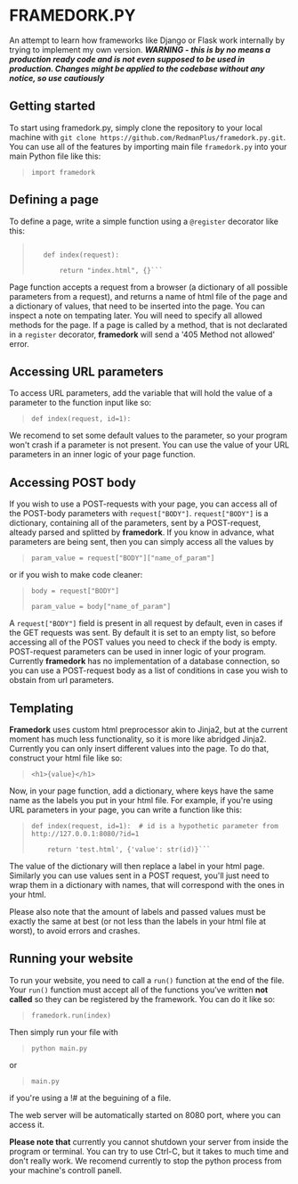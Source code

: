 # FRAMEDORK.PY

An attempt to learn how frameworks like Django or Flask work internally by trying to implement my own version.
***WARNING - this is by no means a production ready code and is not even supposed to be used in production. Changes might be applied to the codebase without any notice, so use cautiously***

## Getting started

To start using framedork.py, simply clone the repository to your local machine with  `git clone https://github.com/RedmanPlus/framedork.py.git`. You can use all of the features by importing main file `framedork.py` into your main Python file like this:

> `import framedork`

## Defining a page

To define a page, write a simple function using a `@register` decorator like this:

> ```@framedork.register('/', ['GET'])
>
>    def index(request):
>
>        return "index.html", {}```

Page function accepts a request from a browser (a dictionary of all possible parameters from a request), and returns a name of html file of the page and a dictionary of values, that need to be inserted into the page. You can inspect a note on tempating later. 
You will need to specify all allowed methods for the page. If a page is called by a method, that is not declarated in a `register` decorator, **framedork** will send a '405 Method not allowed' error.

## Accessing URL parameters

To access URL parameters, add the variable that will hold the value of a parameter to the function input like so:

> `def index(request, id=1):`

We recomend to set some default values to the parameter, so your program won't crash if a parameter is not present. You can use the value of your URL parameters in an inner logic of your page function.

## Accessing POST body

If you wish to use a POST-requests with your page, you can access all of the POST-body parameters with `request["BODY"]`.
`request["BODY"]` is a dictionary, containing all of the parameters, sent by a POST-request, alteady parsed and splitted by **framedork**. If you know in advance, what parameters are being sent, then you can simply access all the values by

> `param_value = request["BODY"]["name_of_param"]`

or if you wish to make code cleaner:

> `body = request["BODY"]`
>
> `param_value = body["name_of_param"]`

A `request["BODY"]` field is present in all request by default, even in cases if the GET requests was sent. By default it is set to an empty list, so before accessing all of the POST values you need to check if the body is empty. 
POST-request parameters can be used in inner logic of your program. Currently **framedork** has no implementation of a database connection, so you can use a POST-request body as a list of conditions in case you wish to obstain from url parameters.

## Templating

**Framedork** uses custom html preprocessor akin to Jinja2, but at the current moment has much less functionality, so it is more like abridged Jinja2.
Currently you can only insert different values into the page. To do that, construct your html file like so:

> `<h1>{value}</h1>`

Now, in your page function, add a dictionary, where keys have the same name as the labels you put in your html file. For example, if you're using URL parameters in your page, you can write a function like this:

> ```
> def index(request, id=1):  # id is a hypothetic parameter from http://127.0.0.1:8080/?id=1
>
>     return 'test.html', {'value': str(id)}```

The value of the dictionary will then replace a label in your html page.
Similarly you can use values sent in a POST request, you'll just need to wrap them in a dictionary with names, that will correspond with the ones in your html.

Please also note that the amount of labels and passed values must be exactly the same at best (or not less than the labels in your html file at worst), to avoid errors and crashes.

## Running your website

To run your website, you need to call a `run()` function at the end of the file. Your `run()` function must accept all of the functions you've written **not called** so they can be registered by the framework. You can do it like so:

> `framedork.run(index)`

Then simply run your file with

> `python main.py`

or

> `main.py`

if you're using a !# at the beguining of a file.

The web server will be automatically started on 8080 port, where you can access it.

**Please note that** currently you cannot shutdown your server from inside the program or terminal. You can try to use Ctrl-C, but it takes to much time and don't really work. We recomend currently to stop the python process from your machine's controll panell.